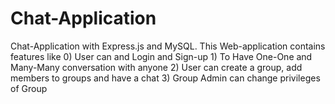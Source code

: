 # Chat-Application
Chat-Application with Express.js and MySQL. This Web-application contains features like 0) User can and Login and Sign-up 1) To Have One-One and Many-Many conversation with anyone 2) User can create a group, add members to groups and have a chat 3) Group Admin can change privileges of Group 
